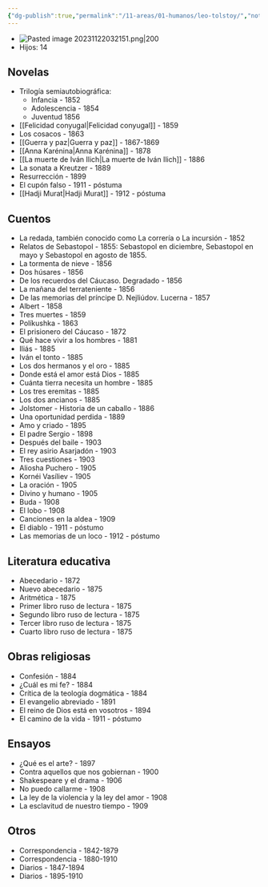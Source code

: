 ```yaml
---
{"dg-publish":true,"permalink":"/11-areas/01-humanos/leo-tolstoy/","noteIcon":""}
---
```


- ![Pasted image 20231122032151.png|200](/img/user/11%20%C3%81reas%20%E2%9A%99/02%20Biblioteca/%F0%9F%92%BE%20Adjuntos/Pasted%20image%2020231122032151.png)
- Hijos: 14

## Novelas
- Trilogía semiautobiográfica:
	- Infancia - 1852
	- Adolescencia - 1854
	- Juventud 1856
- [[Felicidad conyugal\|Felicidad conyugal]] - 1859
- Los cosacos - 1863
- [[Guerra y paz\|Guerra y paz]] - 1867-1869
- [[Anna Karénina\|Anna Karénina]] - 1878
- [[La muerte de Iván Ilich\|La muerte de Iván Ilich]] - 1886
- La sonata a Kreutzer - 1889
- Resurrección - 1899
- El cupón falso - 1911 - póstuma
- [[Hadji Murat\|Hadji Murat]] - 1912 - póstuma
## Cuentos
- La redada, también conocido como La correría o La incursión - 1852
- Relatos de Sebastopol - 1855: Sebastopol en diciembre, Sebastopol en mayo y Sebastopol en agosto de 1855.
- La tormenta de nieve - 1856
- Dos húsares - 1856
- De los recuerdos del Cáucaso. Degradado - 1856
- La mañana del terrateniente - 1856
- De las memorias del príncipe D. Nejliúdov. Lucerna - 1857
- Albert - 1858
- Tres muertes - 1859
- Políkushka - 1863
- El prisionero del Cáucaso - 1872
- Qué hace vivir a los hombres - 1881
- Iliás - 1885
- Iván el tonto - 1885
- Los dos hermanos y el oro - 1885
- Donde está el amor está Dios - 1885
- Cuánta tierra necesita un hombre - 1885
- Los tres eremitas - 1885
- Los dos ancianos - 1885
- Jolstomer - Historia de un caballo - 1886
- Una oportunidad perdida - 1889
- Amo y criado - 1895
- El padre Sergio - 1898
- Después del baile - 1903
- El rey asirio Asarjadón - 1903
- Tres cuestiones - 1903
- Aliosha Puchero - 1905
- Kornéi Vasíliev - 1905
- La oración - 1905
- Divino y humano - 1905
- Buda - 1908
- El lobo - 1908
- Canciones en la aldea - 1909
- El diablo - 1911 - póstumo
- Las memorias de un loco - 1912 - póstumo
## Literatura educativa
- Abecedario - 1872
- Nuevo abecedario - 1875
- Aritmética - 1875
- Primer libro ruso de lectura - 1875
- Segundo libro ruso de lectura - 1875
- Tercer libro ruso de lectura - 1875
- Cuarto libro ruso de lectura - 1875
## Obras religiosas
- Confesión - 1884
- ¿Cuál es mi fe? - 1884
- Crítica de la teología dogmática - 1884
- El evangelio abreviado - 1891
- El reino de Dios está en vosotros - 1894
- El camino de la vida - 1911 - póstumo
## Ensayos
- ¿Qué es el arte? - 1897
- Contra aquellos que nos gobiernan - 1900
- Shakespeare y el drama - 1906
- No puedo callarme - 1908
- La ley de la violencia y la ley del amor - 1908
- La esclavitud de nuestro tiempo - 1909
## Otros
- Correspondencia - 1842-1879
- Correspondencia - 1880-1910
- Diarios - 1847-1894
- Diarios - 1895-1910